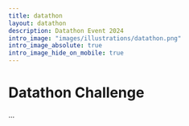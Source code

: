 ```yaml
---
title: datathon
layout: datathon
description: Datathon Event 2024
intro_image: "images/illustrations/datathon.png"
intro_image_absolute: true
intro_image_hide_on_mobile: true
---
```


# Datathon Challenge

...

